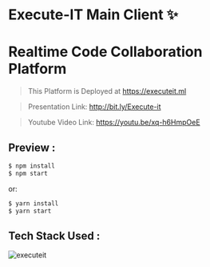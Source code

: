 # Execute-IT Main Client ✨

# Realtime Code Collaboration Platform

> This Platform is Deployed at https://executeit.ml

> Presentation Link: http://bit.ly/Execute-it

> Youtube Video Link: https://youtu.be/xq-h6HmpOeE


## Preview :

```bash
$ npm install
$ npm start
```

or:

```bash
$ yarn install
$ yarn start
```

## Tech Stack Used :

![executeit](https://user-images.githubusercontent.com/49340051/113477833-6b418180-94a2-11eb-9547-75c67b96f43a.png)
